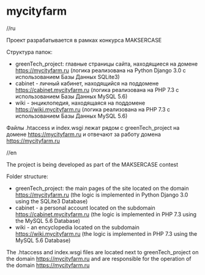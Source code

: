 # mycityfarm
//ru

Проект разрабатывается в рамках конкурса MAKSERCASE

Структура папок:
- greenTech_project: главные страницы сайта, находящиеся на домене https://mycityfarm.ru (логика реализована на Python Django 3.0 с использованием Базы Данных SQLite3)
- cabinet - личный кабинет, находящийся на поддомене https://cabinet.mycityfarm.ru (логика реализована на PHP 7.3 с использованием Базы Данных MySQL 5.6)
- wiki - энциклопедия, находящаяся на поддомене https://wiki.mycityfarm.ru (логика реализована на PHP 7.3 с использованием Базы Данных MySQL 5.6)

Файлы .htaccess и index.wsgi лежат рядом с greenTech_project на домене https://mycityfarm.ru и отвечают за работу домена https://mycityfarm.ru



//en

The project is being developed as part of the MAKSERCASE contest

Folder structure:
- greenTech_project: the main pages of the site located on the domain https://mycityfarm.ru (the logic is implemented in Python Django 3.0 using the SQLite3 Database)
- cabinet - a personal account located on the subdomain https://cabinet.mycityfarm.ru (the logic is implemented in PHP 7.3 using the MySQL 5.6 Database)
- wiki - an encyclopedia located on the subdomain https://wiki.mycityfarm.ru (the logic is implemented in PHP 7.3 using the MySQL 5.6 Database)

The .htaccess and index.wsgi files are located next to greenTech_project on the domain https://mycityfarm.ru and are responsible for the operation of the domain https://mycityfarm.ru

